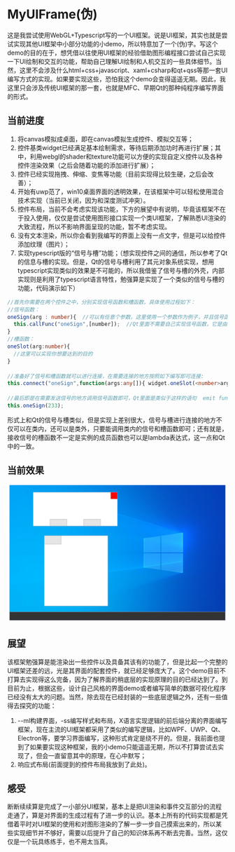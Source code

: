# MyUIFrame(伪)
这是我尝试使用WebGL+Typescript写的一个UI框架。说是UI框架，其实也就是尝试实现其他UI框架中小部分功能的小demo，所以特意加了一个(伪)字。写这个demo的目的在于，想凭借以往使用UI框架的经验借助图形编程接口尝试自己实现一下UI绘制和交互的功能，帮助自己理解UI绘制和人机交互的一些具体细节。当然，这里不会涉及什么html+css+javascript、xaml+csharp和qt+qss等那一套UI编写方式的实现。如果要实现这些，恐怕我这个demo会变得遥遥无期。因此，我这里只会涉及传统UI框架的那一套，也就是MFC、早期Qt的那种纯程序编写界面的形式。
## 当前进度
1. 将canvas模拟成桌面，即在canvas模拟生成控件、模拟交互等；
2. 控件基类widget已经满足基本绘制需求，等待后期添加功时再进行扩展；其中，利用webgl的shader和texture功能可以方便的实现自定义控件以及各种控件渲染效果（之后会随着功能的添加进行扩展）；
3. 控件已经实现拖拽、伸缩、变焦等功能（目前实现得比较生硬，之后会改善）；
4. 开始有uwp范了，win10桌面界面的透明效果，在该框架中可以轻松使用混合技术实现（当前已关闭，因为和深度测试冲突）。
5. 控件布局，当前不会考虑实现该功能，下方的展望中有说明，毕竟该框架不在于投入使用，仅仅是尝试使用图形接口实现一个类UI框架，了解熟悉UI渲染的大致流程，所以不影响界面呈现的功能，暂不考虑实现。
6. 没有文本渲染，所以你会看到我编写的界面上没有一点文字，但是可以给控件添加纹理（图片）；
7. 实现typescript版的“信号与槽”功能；（想实现控件之间的通信，所以参考了Qt的信息与槽的实现。但是，Qt的信号与槽利用了其元对象系统实现，想用typescript实现类似的效果是不可能的，所以我借鉴了信号与槽的外壳，内部实现则是利用了typescript语言特性，勉强算是实现了一个类似的信号与槽的功能，代码演示如下）
```typescript
//首先你需要在两个控件之中，分别实现信号函数和槽函数，具体使用过程如下：
//信号函数：
oneSign(arg : number){  //可以有任意个参数，这里使用一个参数作为例子，并且信号函数和槽函数的参数要一致，这一点和Qt的一样
  this.callFunc("oneSign",[number]);  //Qt里面不需要自己实现信号函数，它是由元对象编译器代为实现，但是这里我们需要实现它，只需要调用基类的callFunc函数传入信号函数名和参数数组即可。
}
//槽函数：
oneSlot(arg:number){
  //这里可以实现你想要达到的目的
}

//准备好了信号和槽函数就可以进行连接，在需要连接的地方按照如下编写即可连接:
this.connect("oneSign",function(args:any[]){ widget.oneSlot(<number>args[0])});  //第二个参数是一个lambda表达式，里面调用了槽函数

//最后即是在需要发送信号的地方调用信号函数即可，Qt里面是类似于这样的语句  emit func();
this.oneSign(233);
```
形式上和Qt的信号与槽类似，但是实现上差别很大，信号与槽进行连接的地方不仅可以在类内，还可以是类外，只要能调用类内的信号和槽函数即可；还有就是，接收信号的槽函数不一定是实例的成员函数也可以是lambda表达式，这一点和Qt中的一致。
## 当前效果
![效果](https://github.com/Zer0n1-coder/MyToys/blob/master/MyUIFrame/rendering.jpg)  
## 展望
该框架勉强算是能渲染出一些控件以及具备其该有的功能了，但是比起一个完整的UI框架还差的远，光是其界面的配套控件，就已经足够庞大了。这个demo目前不打算去实现得这么完备，因为了解界面的稍底层的实现原理的目的已经达到了。到目前为止，根据这些，设计自己风格的界面demo或者编写简单的数据可视化程序已经没有太大的问题。当然，除去现在已经封装的一些底层逻辑之外，还有一些值得去探究的功能：  
1. --ml构建界面，-ss编写样式和布局，X语言实现逻辑的前后端分离的界面编写框架，现在主流的UI框架都采用了类似的编写逻辑，比如WPF、UWP、Qt、Electron等，要学习界面编写，这种形式肯定是绕不开的。但是，我前面也提到了如果要实现这种框架，我的小demo只能遥遥无期，所以不打算尝试去实现了，但会一直留意其中的原理，在心中默写；
2. 响应式布局(前面提到的控件布局我放到了此处)。
## 感受
断断续续算是完成了一小部分UI框架，基本上是把UI渲染和事件交互部分的流程走通了，算是对界面的生成过程有了进一步的认识。基本上所有的代码实现都是凭借着平时对UI框架的使用和对图形渲染的了解一步一步自己摸索出来的，所以某些实现细节并不够好，需要以后提升了自己的知识体系再不断去完善。当然，这仅仅是一个玩具练练手，也不用太当真。
